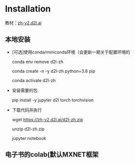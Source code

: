 # Installation

教材：[zh-v2.d2l.ai](https://zh-v2.d2l.ai/chapter_installation/index.html)

## 本地安装

- [可选]使用conda/miniconda环境（会更新一期关于配置环境的

  conda env remove d2l-zh

  conda create -n -y d2l-zh python=3.8 pip

  conda activate d2l-zh
- 安装需要的包

  pip install -y jupyter d2l torch torchvision
- 下载代码并执行

  wget https://zh-v2.d2l.ai/d2l-zh.zip

  unzip d2l-zh.zip

  jupyter notebook

## 电子书的colab(默认MXNET框架
